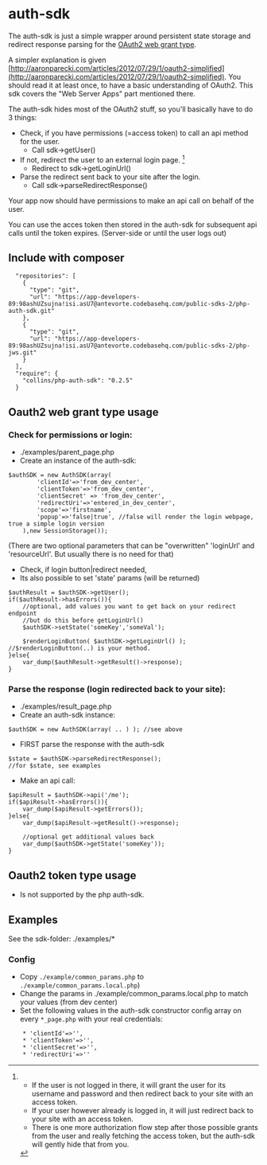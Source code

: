 # auth-sdk

The auth-sdk is just a simple wrapper around persistent state storage and redirect response parsing for the
[OAuth2 web grant type](http://tools.ietf.org/html/rfc6749#section-4.1).

A simpler explanation is given [http://aaronparecki.com/articles/2012/07/29/1/oauth2-simplified](http://aaronparecki.com/articles/2012/07/29/1/oauth2-simplified). 
You should read it at least once, to have a basic understanding of OAuth2. 
This sdk covers the "Web Server Apps" part mentioned there.

The auth-sdk hides most of the OAuth2 stuff, so you'll basically have to do 3 things:

* Check, if you have permissions (=access token) to call an api method for the user.
	* Call sdk->getUser()
* If not, redirect the user to an external login page. [^1]
	* Redirect to sdk->getLoginUrl()
* Parse the redirect sent back to your site after the login.
	* Call sdk->parseRedirectResponse()

Your app now should have permissions to make an api call on behalf of the user.

You can use the acces token then stored in the auth-sdk for subsequent api calls until the token expires.
(Server-side or until the user logs out)

## Include with composer

```
  "repositories": [
    {
      "type": "git",
      "url": "https://app-developers-89:98ashUZsujna!isi.asU7@antevorte.codebasehq.com/public-sdks-2/php-auth-sdk.git"
    },
    {
      "type": "git",
      "url": "https://app-developers-89:98ashUZsujna!isi.asU7@antevorte.codebasehq.com/public-sdks-2/php-jws.git"
    }
  ],
  "require": {
    "collins/php-auth-sdk": "0.2.5"
  }
```

## Oauth2 web grant type usage

### Check for permissions or login:

* ./examples/parent_page.php
* Create an instance of the auth-sdk:

```
$authSDK = new AuthSDK(array(
		'clientId'=>'from_dev_center',
		'clientToken'=>'from_dev_center',
		'clientSecret' => 'from_dev_center',
		'redirectUri'=>'entered_in_dev_center',
		'scope'=>'firstname',
		'popup'=>'false|true', //false will render the login webpage, true a simple login version
	),new SessionStorage());
```

(There are two optional parameters that can be "overwritten" 'loginUrl' and 'resourceUrl'. But usually there is no need
for that)

* Check, if login button|redirect needed,
* Its also possible to set 'state' params (will be returned)

```
$authResult = $authSDK->getUser();
if($authResult->hasErrors()){
	//optional, add values you want to get back on your redirect endpoint
	//but do this before getLoginUrl()
	$authSDK->setState('someKey','someVal');

	$renderLoginButton( $authSDK->getLoginUrl() ); //$renderLoginButton(..) is your method.
}else{
	var_dump($authResult->getResult()->response);
}
```

### Parse the response (login redirected back to your site):

* ./examples/result_page.php
* Create an auth-sdk instance:

```
$authSDK = new AuthSDK(array( .. ) ); //see above
```

* FIRST parse the response with the auth-sdk

```
$state = $authSDK->parseRedirectResponse();
//for $state, see examples
```

* Make an api call:

```
$apiResult = $authSDK->api('/me');
if($apiResult->hasErrors()){
	var_dump($apiResult->getErrors());
}else{
	var_dump($apiResult->getResult()->response);

	//optional get additional values back
	var_dump($authSDK->getState('someKey'));
}
```

## Oauth2 token type usage

* Is not supported by the php auth-sdk.

## Examples

See the sdk-folder:  ./examples/*

### Config

* Copy `./example/common_params.php` to `./example/common_params.local.php`)
* Change the params in ./example/common_params.local.php to match your values (from dev center)
* Set the following values in the auth-sdk constructor config array on every `*_page.php` with your real credentials:
```
	* 'clientId'=>'',
	* 'clientToken'=>'',
	* 'clientSecret'=>'',
	* 'redirectUri'=>''
```
[^1]:* If the user is not logged in there, it will grant the user for its username and password and then redirect back to your site with an access token.
	* If your user however already is logged in, it will just redirect back to your site with an access token.
	* There is one more authorization flow step after those possible grants from the user and really fetching the access token, but the auth-sdk will gently hide that from you.